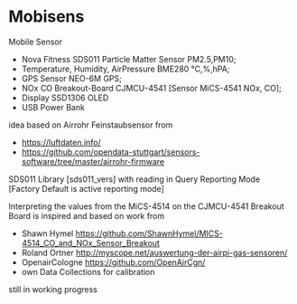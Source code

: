 # Mobisens

Mobile Sensor 
- Nova Fitness SDS011 Particle Matter Sensor PM2.5,PM10; 
- Temperature, Humidity, AirPressure BME280 °C,%,hPA; 
- GPS Sensor NEO-6M GPS; 
- NOx CO Breakout-Board CJMCU-4541 [Sensor MiCS-4541 NOx, CO]; 
- Display SSD1306 OLED
- USB Power Bank

idea based on Airrohr Feinstaubsensor from 
- https://luftdaten.info/ 
- https://github.com/opendata-stuttgart/sensors-software/tree/master/airrohr-firmware


SDS011 Library [sds011_vers] with reading in Query Reporting Mode [Factory Default is active reporting mode]

Interpreting the values from the MiCS-4514 on the CJMCU-4541 Breakout Board 
is inspired and based on work from
- Shawn Hymel https://github.com/ShawnHymel/MICS-4514_CO_and_NOx_Sensor_Breakout
- Roland Ortner http://myscope.net/auswertung-der-airpi-gas-sensoren/ 
- OpenairCologne https://github.com/OpenAirCgn/
- own Data Collections for calibration



still in working progress
